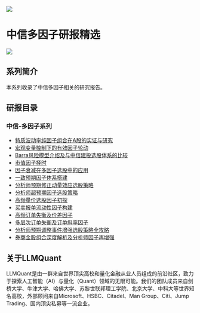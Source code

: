 ![](https://fastly.jsdelivr.net/gh/bucketio/img11@main/2024/10/21/1729466068183-23134fce-3131-4262-b18c-f378d71af4f6.gif)

# 中信多因子研报精选

![](https://fastly.jsdelivr.net/gh/bucketio/img9@main/2024/10/20/1729465031968-b3c8959e-1d37-4b8a-91b1-b0b0dfe25143.png)

## 系列简介

本系列收录了中信多因子相关的研究报告。

## 研报目录

### 中信-多因子系列

- [特质波动率纯因子组合在A股的实证与研究](https://github.com/LLMQuant/asset/blob/main/中信因子深度研究系列1：特质波动率纯因子组合在A股的实证与研究.pdf)
- [宏观变量控制下的有效因子轮动](https://github.com/LLMQuant/asset/blob/main/中信因子深度研究系列2：宏观变量控制下的有效因子轮动.pdf)
- [Barra风险模型介绍及与中信建投选股体系的比较](https://github.com/LLMQuant/asset/blob/main/中信因子深度研究系列3：Barra风险模型介绍及与中信建投选股体系的比较.pdf)
- [市值因子择时](https://github.com/LLMQuant/asset/blob/main/中信因子深度研究系列4：市值因子择时.pdf)
- [因子衰减在多因子选股中的应用](https://github.com/LLMQuant/asset/blob/main/中信因子深度研究系列5：因子衰减在多因子选股中的应用.pdf)
- [一致预期因子体系搭建](https://github.com/LLMQuant/asset/blob/main/中信因子深度研究系列6：一致预期因子体系搭建.pdf)
- [分析师预期修正动量效应选股策略](https://github.com/LLMQuant/asset/blob/main/中信因子深度研究系列7：分析师预期修正动量效应选股策略.pdf)
- [分析师超预期因子选股策略](https://github.com/LLMQuant/asset/blob/main/中信因子深度研究系列8：分析师超预期因子选股策略.pdf)
- [高频量价选股因子初探](https://github.com/LLMQuant/asset/blob/main/中信因子深度研究系列9：高频量价选股因子初探.pdf)
- [买卖报单流动性因子构建](https://github.com/LLMQuant/asset/blob/main/中信因子深度研究系列10：买卖报单流动性因子构建.pdf)
- [高频订单失衡及价差因子](https://github.com/LLMQuant/asset/blob/main/中信因子深度研究系列11：高频订单失衡及价差因子.pdf)
- [多层次订单失衡及订单斜率因子](https://github.com/LLMQuant/asset/blob/main/中信因子深度研究系列12：多层次订单失衡及订单斜率因子.pdf)
- [分析师预期调整事件增强选股策略全攻略](https://github.com/LLMQuant/asset/blob/main/中信因子深度研究系列13：分析师预期调整事件增强选股策略全攻略.pdf)
- [券商金股组合深度解析及分析师因子再增强](https://github.com/LLMQuant/asset/blob/main/中信因子深度研究系列14：券商金股组合深度解析及分析师因子再增强.pdf)

## 关于LLMQuant

LLMQuant是由一群来自世界顶尖高校和量化金融从业人员组成的前沿社区，致力于探索人工智能（AI）与量化（Quant）领域的无限可能。我们的团队成员来自剑桥大学、牛津大学、哈佛大学、苏黎世联邦理工学院、北京大学、中科大等世界知名高校，外部顾问来自Microsoft、HSBC、Citadel、Man Group、Citi、Jump Trading、国内顶尖私募等一流企业。